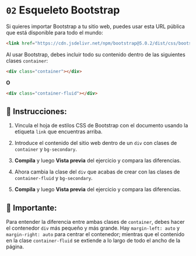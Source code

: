 # `02` Esqueleto Bootstrap

Si quieres importar Bootstrap a tu sitio web, puedes usar esta URL pública que está disponible para todo el mundo:

```html
<link href="https://cdn.jsdelivr.net/npm/bootstrap@5.0.2/dist/css/bootstrap.min.css" rel="stylesheet" integrity="sha384-EVSTQN3/azprG1Anm3QDgpJLIm9Nao0Yz1ztcQTwFspd3yD65VohhpuuCOmLASjC" crossorigin="anonymous">
```


Al usar Bootstrap, debes incluir todo su contenido dentro de las siguientes clases `container`:

```html
<div class="container"></div>
```
**O**

```html
<div class="container-fluid"></div>
```


## 📝 Instrucciones:


1. Vincula el hoja de estilos CSS de Bootstrap con el documento usando la etiqueta `link` que encuentras arriba.

2. Introduce el contenido del sitio web dentro de un `div` con clases de `container` y `bg-secondary`.

3. **Compila** y luego **Vista previa** del ejercicio y compara las diferencias.

4. Ahora cambia la clase del `div` que acabas de crear con las clases de `container-fluid` y `bg-secondary`.

5. **Compila** y luego **Vista previa** del ejercicio y compara las diferencias.


## :mag_right: Importante:

Para entender la diferencia entre ambas clases de `container`, debes hacer el contenedor `div` más pequeño y más grande. Hay `margin-left: auto` y `margin-right: auto` para centrar el contenedor; mientras que el contenido en la clase `container-fluid` se extiende a lo largo de todo el ancho de la página.




